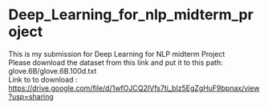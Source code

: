 # Deep_Learning_for_nlp_midterm_project
This is my submission for Deep Learning for NLP midterm Project <br>
Please download the dataset from this link and put it to this path: glove.6B/glove.6B.100d.txt <br>
Link to to download : https://drive.google.com/file/d/1wfOJCQ2IVfs7ti_bIz5EgZgHuF9bpnax/view?usp=sharing
